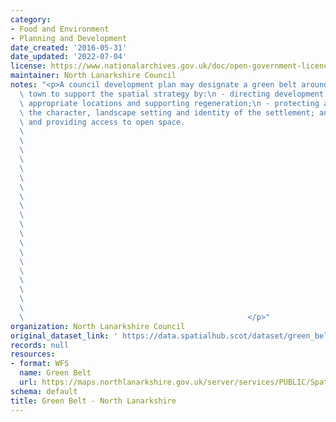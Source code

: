 ```yaml
---
category:
- Food and Environment
- Planning and Development
date_created: '2016-05-31'
date_updated: '2022-07-04'
license: https://www.nationalarchives.gov.uk/doc/open-government-licence/version/3/
maintainer: North Lanarkshire Council
notes: "<p>A council development plan may designate a green belt around a city or\
  \ town to support the spatial strategy by:\n - directing development to the most\
  \ appropriate locations and supporting regeneration;\n - protecting and enhancing\
  \ the character, landscape setting and identity of the settlement; and\n - protecting\
  \ and providing access to open space.                                          \
  \                                                                              \
  \                                                                              \
  \                                                                              \
  \                                                                              \
  \                                                                              \
  \                                                                              \
  \                                                                              \
  \                                                                              \
  \                                                                              \
  \                                                                              \
  \                                                                              \
  \                                                                              \
  \                                                                              \
  \                                                                              \
  \                                                                              \
  \                                                                              \
  \                                                                              \
  \                                                                              \
  \                                                                              \
  \                                                                              \
  \                                                  </p>"
organization: North Lanarkshire Council
original_dataset_link: ' https://data.spatialhub.scot/dataset/green_belt-nl'
records: null
resources:
- format: WFS
  name: Green Belt
  url: https://maps.northlanarkshire.gov.uk/server/services/PUBLIC/SpatialHubLayers/MapServer/WFSServer?request=GetCapabilities&service=WFS
schema: default
title: Green Belt - North Lanarkshire
---
```

